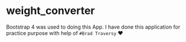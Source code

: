 # weight_converter
Bootstrap 4 was used to doing this App. I have done this application for practice purpose with help of `#Brad Traversy` ❤️
